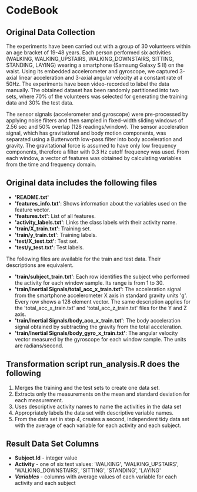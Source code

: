 # CodeBook
## Original Data Collection
The experiments have been carried out with a group of 30 volunteers within an age bracket of 19-48 years. Each person performed six activities (WALKING, WALKING_UPSTAIRS, WALKING_DOWNSTAIRS, SITTING, STANDING, LAYING) wearing a smartphone (Samsung Galaxy S II) on the waist. Using its embedded accelerometer and gyroscope, we captured 3-axial linear acceleration and 3-axial angular velocity at a constant rate of 50Hz. The experiments have been video-recorded to label the data manually. The obtained dataset has been randomly partitioned into two sets, where 70% of the volunteers was selected for generating the training data and 30% the test data. 

The sensor signals (accelerometer and gyroscope) were pre-processed by applying noise filters and then sampled in fixed-width sliding windows of 2.56 sec and 50% overlap (128 readings/window). The sensor acceleration signal, which has gravitational and body motion components, was separated using a Butterworth low-pass filter into body acceleration and gravity. The gravitational force is assumed to have only low frequency components, therefore a filter with 0.3 Hz cutoff frequency was used. From each window, a vector of features was obtained by calculating variables from the time and frequency domain.

## Original data includes the following files
- **'README.txt'**
- **'features_info.txt'**: Shows information about the variables used on the feature vector.
- **'features.txt'**: List of all features.
- **'activity_labels.txt'**: Links the class labels with their activity name.
- **'train/X_train.txt'**: Training set.
- **'train/y_train.txt'**: Training labels.
- **'test/X_test.txt'**: Test set.
- **'test/y_test.txt'**: Test labels.

The following files are available for the train and test data. Their descriptions are equivalent. 
- **'train/subject_train.txt'**: Each row identifies the subject who performed the activity for each window sample. Its range is from 1 to 30. 
- **'train/Inertial Signals/total_acc_x_train.txt'**: The acceleration signal from the smartphone accelerometer X axis in standard gravity units 'g'. Every row shows a 128 element vector. The same description applies for the 'total_acc_x_train.txt' and 'total_acc_z_train.txt' files for the Y and Z axis.
- **'train/Inertial Signals/body_acc_x_train.txt'**: The body acceleration signal obtained by subtracting the gravity from the total acceleration. 
- **'train/Inertial Signals/body_gyro_x_train.txt'**: The angular velocity vector measured by the gyroscope for each window sample. The units are radians/second. 

## Transformation script run_analysis.R does the following
1. Merges the training and the test sets to create one data set.
2. Extracts only the measurements on the mean and standard deviation for each measurement. 
3. Uses descriptive activity names to name the activities in the data set
4. Appropriately labels the data set with descriptive variable names. 
5. From the data set in step 4, creates a second, independent tidy data set with the average of each variable for each activity and each subject.

## Result Data Set Columns
- **Subject.Id** - integer value
- **Activity** - one of six text values: 'WALKING', 'WALKING_UPSTAIRS',  'WALKING_DOWNSTAIRS', 'SITTING', 'STANDING', 'LAYING'
- _**Variables**_ - columns with average values of each variable for each activity and each subject 